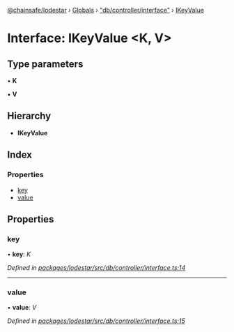 [@chainsafe/lodestar](../README.md) › [Globals](../globals.md) › ["db/controller/interface"](../modules/_db_controller_interface_.md) › [IKeyValue](_db_controller_interface_.ikeyvalue.md)

# Interface: IKeyValue <**K, V**>

## Type parameters

▪ **K**

▪ **V**

## Hierarchy

* **IKeyValue**

## Index

### Properties

* [key](_db_controller_interface_.ikeyvalue.md#key)
* [value](_db_controller_interface_.ikeyvalue.md#value)

## Properties

###  key

• **key**: *K*

*Defined in [packages/lodestar/src/db/controller/interface.ts:14](https://github.com/ChainSafe/lodestar/blob/aa20a3b/packages/lodestar/src/db/controller/interface.ts#L14)*

___

###  value

• **value**: *V*

*Defined in [packages/lodestar/src/db/controller/interface.ts:15](https://github.com/ChainSafe/lodestar/blob/aa20a3b/packages/lodestar/src/db/controller/interface.ts#L15)*
